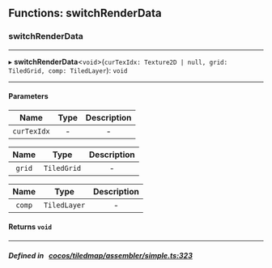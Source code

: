 ## Functions: switchRenderData

### switchRenderData


___
▸ **switchRenderData**<`void`\>(`curTexIdx: Texture2D | null, grid: TiledGrid, comp: TiledLayer`): `void`
___


#### Parameters

| Name | Type | Description |
| :------: | :------: | :------: |
| `curTexIdx` | - | - |

| Name | Type | Description |
| :------: | :------: | :------: |
| `grid` | `TiledGrid` | - |

| Name | Type | Description |
| :------: | :------: | :------: |
| `comp` | `TiledLayer` | - |


#### Returns `void` 
___


##### Defined in &nbsp;   [cocos/tiledmap/assembler/simple.ts:323](https://github.com/cocos-creator/engine/blob/c7bf6b8a9/cocos/tiledmap/assembler/simple.ts#L323)&nbsp;

